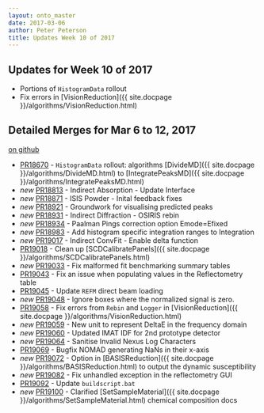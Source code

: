 ```yaml
---
layout: onto_master
date: 2017-03-06
author: Peter Peterson
title: Updates Week 10 of 2017
---
```

Updates for Week 10 of 2017
---------------------------

* Portions of `HistogramData` rollout
* Fix errors in [VisionReduction]({{ site.docpage }}/algorithms/VisionReduction.html)

Detailed Merges for Mar 6 to 12, 2017
-------------------------------------
[on github](https://github.com/mantidproject/mantid/pulls?q=is%3Apr+merged%3A2017-03-07..2017-03-12)

* [PR18670](https://github.com/mantidproject/mantid/pull/18670) - `HistogramData` rollout: algorithms [DivideMD]({{ site.docpage }}/algorithms/DivideMD.html) to [IntegratePeaksMD]({{ site.docpage }}/algorithms/IntegratePeaksMD.html)
* *new* [PR18813](https://github.com/mantidproject/mantid/pull/18813) - Indirect Absorption - Update Interface
* *new* [PR18871](https://github.com/mantidproject/mantid/pull/18871) - ISIS Powder - Inital feedback fixes
* *new* [PR18921](https://github.com/mantidproject/mantid/pull/18921) - Groundwork for visualising predicted peaks
* *new* [PR18931](https://github.com/mantidproject/mantid/pull/18931) - Indirect Diffraction - OSIRIS rebin
* *new* [PR18934](https://github.com/mantidproject/mantid/pull/18934) - Paalman Pings correction option Emode=Efixed
* *new* [PR18983](https://github.com/mantidproject/mantid/pull/18983) - Add histogram specific integration ranges to Integration
* *new* [PR19017](https://github.com/mantidproject/mantid/pull/19017) - Indirect ConvFit - Enable delta function
* [PR19018](https://github.com/mantidproject/mantid/pull/19018) - Clean up [SCDCalibratePanels]({{ site.docpage }}/algorithms/SCDCalibratePanels.html)
* *new* [PR19033](https://github.com/mantidproject/mantid/pull/19033) - Fix malformed fit benchmarking summary tables
* [PR19043](https://github.com/mantidproject/mantid/pull/19043) - Fix an issue when populating values in the Reflectometry table
* [PR19045](https://github.com/mantidproject/mantid/pull/19045) - Update `REFM` direct beam loading
* *new* [PR19048](https://github.com/mantidproject/mantid/pull/19048) - Ignore boxes where the normalized signal is zero.
* [PR19058](https://github.com/mantidproject/mantid/pull/19058) - Fix errors from `Rebin` and `Logger` in [VisionReduction]({{ site.docpage }}/algorithms/VisionReduction.html)
* *new* [PR19059](https://github.com/mantidproject/mantid/pull/19059) - New unit to represent DeltaE in the frequency domain
* *new* [PR19060](https://github.com/mantidproject/mantid/pull/19060) - Updated IMAT IDF for 2nd prototype detector
* *new* [PR19064](https://github.com/mantidproject/mantid/pull/19064) - Sanitise Invalid Nexus Log Characters
* [PR19069](https://github.com/mantidproject/mantid/pull/19069) - Bugfix NOMAD generating NaNs in their x-axis
* *new* [PR19072](https://github.com/mantidproject/mantid/pull/19072) - Option in [BASISReduction]({{ site.docpage }}/algorithms/BASISReduction.html) to output the dynamic susceptibility
* *new* [PR19082](https://github.com/mantidproject/mantid/pull/19082) - Fix unhandled exception in the reflectometry GUI
* [PR19092](https://github.com/mantidproject/mantid/pull/19092) - Update `buildscript.bat`
* *new* [PR19100](https://github.com/mantidproject/mantid/pull/19100) - Clarified [SetSampleMaterial]({{ site.docpage }}/algorithms/SetSampleMaterial.html) chemical composition docs
